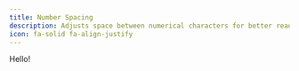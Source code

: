 ```yaml
---
title: Number Spacing
description: Adjusts space between numerical characters for better readability and visual alignment.
icon: fa-solid fa-align-justify
---
```


Hello!
